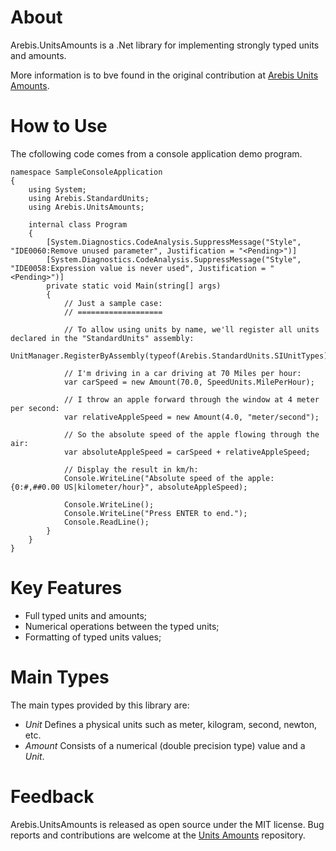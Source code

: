 # About

Arebis.UnitsAmounts is a .Net library for implementing strongly typed units and amounts.

More information is to bve found in the original contribution at [Arebis Units Amounts].

# How to Use

The cfollowing code comes from a console application demo program.

```
namespace SampleConsoleApplication
{
    using System;
    using Arebis.StandardUnits;
    using Arebis.UnitsAmounts;

    internal class Program
    {
        [System.Diagnostics.CodeAnalysis.SuppressMessage("Style", "IDE0060:Remove unused parameter", Justification = "<Pending>")]
        [System.Diagnostics.CodeAnalysis.SuppressMessage("Style", "IDE0058:Expression value is never used", Justification = "<Pending>")]
        private static void Main(string[] args)
        {
            // Just a sample case:
            // ===================

            // To allow using units by name, we'll register all units declared in the "StandardUnits" assembly:
            UnitManager.RegisterByAssembly(typeof(Arebis.StandardUnits.SIUnitTypes).Assembly);

            // I'm driving in a car driving at 70 Miles per hour:
            var carSpeed = new Amount(70.0, SpeedUnits.MilePerHour);

            // I throw an apple forward through the window at 4 meter per second:
            var relativeAppleSpeed = new Amount(4.0, "meter/second");

            // So the absolute speed of the apple flowing through the air:
            var absoluteAppleSpeed = carSpeed + relativeAppleSpeed;

            // Display the result in km/h:
            Console.WriteLine("Absolute speed of the apple: {0:#,##0.00 US|kilometer/hour}", absoluteAppleSpeed);

            Console.WriteLine();
            Console.WriteLine("Press ENTER to end.");
            Console.ReadLine();
        }
    }
}
```

# Key Features

* Full typed units and amounts;
* Numerical operations between the typed units;
* Formatting of typed units values;

# Main Types

The main types provided by this library are:

* _Unit_ Defines a physical units such as meter, kilogram, second, newton, etc.
* _Amount_ Consists of a numerical (double precision type) value and a _Unit_.

# Feedback

Arebis.UnitsAmounts is released as open source under the MIT license. Bug reports and contributions are welcome at the [Units Amounts] repository.

[Arebis Units Amounts]: https://www.codeproject.com/Articles/611731/Working-with-Units-and-Amounts
[Units Amounts]: https://bitbucket.org/davidhary/dn.UnitsAmounts

